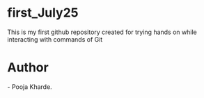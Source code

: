 # first_July25
This is my first github repository created for trying hands on while interacting with commands of Git<br>
<h1>Author</H1> - Pooja Kharde.
